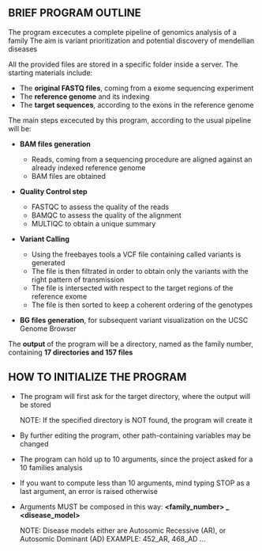﻿## BRIEF PROGRAM OUTLINE

The program excecutes a complete pipeline of genomics analysis of a family 
The aim is variant prioritization and potential discovery of mendellian diseases

All the provided files are stored in a specific folder inside a server. The starting materials include:

- The **original FASTQ files**, coming from a exome sequencing experiment
- The **reference genome** and its indexing
- The **target sequences**, according to the exons in the reference genome

The main steps excecuted by this program, according to the usual pipeline will be:

- **BAM files generation**
  - Reads, coming from a sequencing procedure are aligned against an already indexed reference genome
  - BAM files are obtained

- **Quality Control step**
  - FASTQC to assess the quality of the reads
  - BAMQC to assess the quality of the alignment
  - MULTIQC to obtain a unique summary

- **Variant Calling**
  - Using the freebayes tools a VCF file containing called variants is generated
  - The file is then filtrated in order to obtain only the variants with the right pattern of transmission
  - The file is intersected with respect to the target regions of the reference exome
  - The file is then sorted to keep a coherent ordering of the genotypes
 
- **BG files generation**, for subsequent variant visualization on the UCSC Genome Browser

The **output** of the program will be a directory, named as the family number, containing **17 directories and 157 files** 

## HOW TO INITIALIZE THE PROGRAM


- The program will first ask for the target directory, where the output will be stored
  
  NOTE: If the specified directory is NOT found, the program will create it
  
- By further editing the program, other path-containing variables may be changed  
- The program can hold up to 10 arguments, since the project asked for a 10 families analysis
- If you want to compute less than 10 arguments, mind typing STOP as a last argument, an error is raised otherwise

- Arguments MUST be composed in this way: **<family_number> _ <disease_model>** 
  
  NOTE: Disease models either are Autosomic Recessive (AR), or Autosomic Dominant (AD)
  EXAMPLE: 452_AR, 468_AD ...
